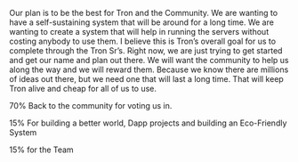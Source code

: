 Our plan is to be the best for Tron and the Community. We are wanting to have a self-sustaining system that will be around for a long time. We are wanting to create a system that will help in running the servers without costing anybody to use them. I believe this is Tron’s overall goal for us to complete through the Tron Sr’s. Right now, we are just trying to get started and get our name and plan out there. We will want the community to help us along the way and we will reward them. Because we know there are millions of ideas out there, but we need one that will last a long time. That will keep Tron alive and cheap for all of us to use.

70% Back to the community for voting us in.

15% For building a better world, Dapp projects and building an Eco-Friendly System

15% for the Team 



